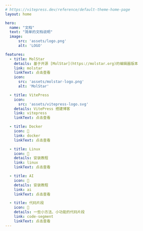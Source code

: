 ```yaml
---
# https://vitepress.dev/reference/default-theme-home-page
layout: home

hero:
  name: "文档"
  text: "简单的文档说明"
  image:
      src: 'assets/logo.png'
      alt: 'LOGO'

features:
  - title: MolStar
    details: 基于开源 [MolStar](https://molstar.org)的编辑器版本
    link: molstar
    linkText: 点击查看
    icon: 
      src: 'assets/molstar-logo.png'
      alt: 'MolStar'

  - title: VitePress
    icon: 
      src: 'assets/vitepress-logo.svg'
    details: VitePress 搭建博客
    link: vitepress
    linkText: 点击查看

  - title: Docker
    icon: 📝
    link: docker
    linkText: 点击查看

  - title: Linux
    icon: 📝
    details: 安装教程
    link: linux
    linkText: 点击查看

  - title: AI
    icon: 📝
    details: 安装教程
    link: ai
    linkText: 点击查看

  - title: 代码片段
    icon: 📝
    details: 一些小方法、小功能的代码片段
    link: code-segment
    linkText: 点击查看
---
```


<ClientOnly>
  <Confetti />
</ClientOnly>
